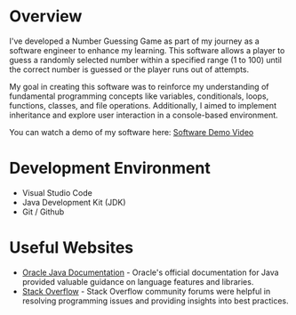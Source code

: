 # Overview

I've developed a Number Guessing Game as part of my journey as a software engineer to enhance my learning. This software allows a player to guess a randomly selected number within a specified range (1 to 100) until the correct number is guessed or the player runs out of attempts.

My goal in creating this software was to reinforce my understanding of fundamental programming concepts like variables, conditionals, loops, functions, classes, and file operations. Additionally, I aimed to implement inheritance and explore user interaction in a console-based environment.

You can watch a demo of my software here: [Software Demo Video](https://youtu.be/cngdEqwViNI)

# Development Environment

- Visual Studio Code
- Java Development Kit (JDK)
- Git / Github

# Useful Websites

- [Oracle Java Documentation](https://docs.oracle.com/en/java/) - Oracle's official documentation for Java provided valuable guidance on language features and libraries.
- [Stack Overflow](https://stackoverflow.com/) - Stack Overflow community forums were helpful in resolving programming issues and providing insights into best practices.
